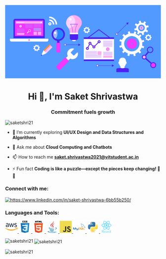 <div align="center">
  <img src="https://github.com/SaketShri21/SaketShri21/blob/main/194896166-7cef5a2a-44ff-4b07-b770-c03f9fb04626.gif" />
</div>

<h1 align="center">Hi 👋, I'm Saket Shrivastwa</h1>
<h3 align="center">Commitment fuels growth</h3>

<p align="left"> <img src="https://komarev.com/ghpvc/?username=saketshri21&label=Profile%20views&color=0e75b6&style=flat" alt="saketshri21" /> </p>

- 🌱 I’m currently exploring **UI/UX Design and Data Structures and Algorithms**

- 💬 Ask me about **Cloud Computing and Chatbots**

- 📫 How to reach me **saket.shrivastwa2021@vitstudent.ac.in**

- ⚡ Fun fact **Coding is like a puzzle—except the pieces keep changing! 🧩😄**

<h3 align="left">Connect with me:</h3>
<p align="left">
<a href="https://linkedin.com/in/https://www.linkedin.com/in/saket-shrivastwa-6bb55b250/" target="blank"><img align="center" src="https://raw.githubusercontent.com/rahuldkjain/github-profile-readme-generator/master/src/images/icons/Social/linked-in-alt.svg" alt="https://www.linkedin.com/in/saket-shrivastwa-6bb55b250/" height="30" width="40" /></a>
</p>

<h3 align="left">Languages and Tools:</h3>
<p align="left"> <a href="https://aws.amazon.com" target="_blank" rel="noreferrer"> <img src="https://raw.githubusercontent.com/devicons/devicon/master/icons/amazonwebservices/amazonwebservices-original-wordmark.svg" alt="aws" width="40" height="40"/> </a> <a href="https://www.w3schools.com/css/" target="_blank" rel="noreferrer"> <img src="https://raw.githubusercontent.com/devicons/devicon/master/icons/css3/css3-original-wordmark.svg" alt="css3" width="40" height="40"/> </a> <a href="https://www.w3.org/html/" target="_blank" rel="noreferrer"> <img src="https://raw.githubusercontent.com/devicons/devicon/master/icons/html5/html5-original-wordmark.svg" alt="html5" width="40" height="40"/> </a> <a href="https://www.java.com" target="_blank" rel="noreferrer"> <img src="https://raw.githubusercontent.com/devicons/devicon/master/icons/java/java-original.svg" alt="java" width="40" height="40"/> </a> <a href="https://developer.mozilla.org/en-US/docs/Web/JavaScript" target="_blank" rel="noreferrer"> <img src="https://raw.githubusercontent.com/devicons/devicon/master/icons/javascript/javascript-original.svg" alt="javascript" width="40" height="40"/> </a> <a href="https://www.mysql.com/" target="_blank" rel="noreferrer"> <img src="https://raw.githubusercontent.com/devicons/devicon/master/icons/mysql/mysql-original-wordmark.svg" alt="mysql" width="40" height="40"/> </a> <a href="https://www.python.org" target="_blank" rel="noreferrer"> <img src="https://raw.githubusercontent.com/devicons/devicon/master/icons/python/python-original.svg" alt="python" width="40" height="40"/> </a> <a href="https://reactjs.org/" target="_blank" rel="noreferrer"> <img src="https://raw.githubusercontent.com/devicons/devicon/master/icons/react/react-original-wordmark.svg" alt="react" width="40" height="40"/> </a> </p>

<p><img align="left" src="https://github-readme-stats.vercel.app/api/top-langs?username=saketshri21&show_icons=true&locale=en&layout=compact" alt="saketshri21" /></p>

<p>&nbsp;<img align="center" src="https://github-readme-stats.vercel.app/api?username=saketshri21&show_icons=true&locale=en" alt="saketshri21" /></p>

<p><img align="center" src="https://github-readme-streak-stats.herokuapp.com/?user=saketshri21&" alt="saketshri21" /></p>
